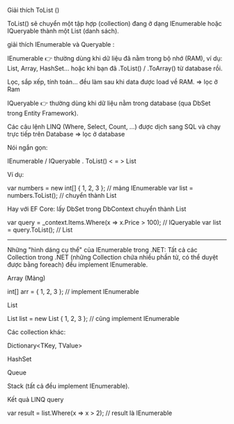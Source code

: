 
Giải thích  ToList  ()  

ToList() sẽ chuyển một tập hợp (collection) đang ở dạng IEnumerable<T> hoặc IQueryable<T> thành một List<T> (danh sách).

giải thích    IEnumerable<T>  và   Queryable<T>    : 


IEnumerable<T> 👉 thường dùng khi dữ liệu đã nằm trong bộ nhớ (RAM), ví dụ: List, Array, HashSet… hoặc khi bạn đã .ToList() / .ToArray() từ database rồi.

Lọc, sắp xếp, tính toán… đều làm sau khi data được load về RAM. =>   lọc ở Ram

IQueryable<T> 👉 thường dùng khi dữ liệu nằm trong database (qua DbSet<T> trong Entity Framework).

Các câu lệnh LINQ (Where, Select, Count, …) được dịch sang SQL và chạy trực tiếp trên Database   => lọc ở database 




Nói ngắn gọn:

IEnumerable <T> / IQueryable <T> . ToList()   < = > List<T>

Ví dụ:

var numbers = new int[] { 1, 2, 3 };   // mảng IEnumerable <T> 
var list = numbers.ToList();           // chuyển thành List<int>


Hay với EF Core:    lấy  DbSet trong DbContext  chuyển thành  List  <T> 

var query = _context.Items.Where(x => x.Price > 100); // IQueryable<Item>
var list = query.ToList(); // List<Item>



--------------------------------------------------------------------------------------------


Những "hình dáng cụ thể" của IEnumerable<T> trong .NET:
Tất cả các Collection trong .NET (những Collection chứa nhiều phần tử, có thể duyệt được bằng foreach) đều implement IEnumerable<T>.

Array (Mảng)

int[] arr = { 1, 2, 3 }; // implement IEnumerable<int>


List<T>

List<int> list = new List<int> { 1, 2, 3 }; // cũng implement IEnumerable<int>


Các collection khác:

Dictionary<TKey, TValue>

HashSet<T>

Queue<T>

Stack<T>
(tất cả đều implement IEnumerable<T>).

Kết quả LINQ query

var result = list.Where(x => x > 2); // result là IEnumerable<int>






